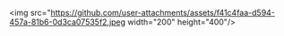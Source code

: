 <img src="https://github.com/user-attachments/assets/f41c4faa-d594-457a-81b6-0d3ca07535f2.jpeg width="200" height="400"/>
